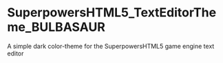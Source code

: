 # SuperpowersHTML5_TextEditorTheme_BULBASAUR
A simple dark color-theme for the SuperpowersHTML5 game engine text editor
